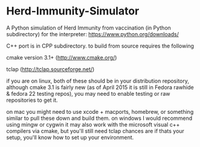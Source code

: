 # Herd-Immunity-Simulator
A Python simulation of Herd Immunity from vaccination (in Python subdirectory)
for the interpreter: https://www.python.org/downloads/

C++ port is in CPP subdirectory.
to build from source requires the following

cmake version 3.1+ (http://www.cmake.org/)

tclap (http://tclap.sourceforge.net/)

if you are on linux, both of these should be in your distribution repository, although cmake 3.1 is fairly new (as of April 2015 it is still in Fedora rawhide & fedora 22 testing repos), you may need to enable testing or raw repositories to get it.

on mac you might need to use xcode + macports, homebrew, or something similar to pull these down and build them.
on windows I would recommend using mingw or cygwin
it may also work with the microsoft visual c++ compilers via cmake, but you'll still need tclap
chances are if thats your setup, you'll know how to set up your environment.
